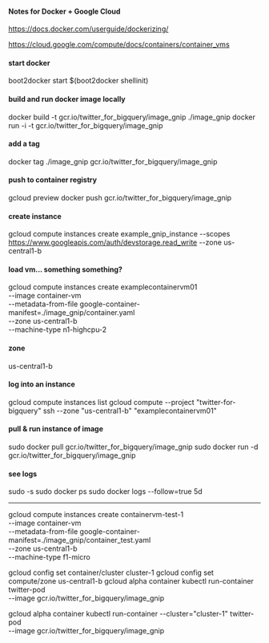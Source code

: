 #### Notes for Docker + Google Cloud

https://docs.docker.com/userguide/dockerizing/

https://cloud.google.com/compute/docs/containers/container_vms

#### start docker
boot2docker start
$(boot2docker shellinit)

#### build and run docker image locally
docker build -t gcr.io/twitter_for_bigquery/image_gnip ./image_gnip
docker run -i -t gcr.io/twitter_for_bigquery/image_gnip

#### add a tag
docker tag ./image_gnip  gcr.io/twitter_for_bigquery/image_gnip

#### push to container registry
gcloud preview docker push gcr.io/twitter_for_bigquery/image_gnip

####  create instance
gcloud compute instances create example_gnip_instance --scopes https://www.googleapis.com/auth/devstorage.read_write --zone us-central1-b

####  load vm... something something?
gcloud compute instances create examplecontainervm01 \
    --image container-vm \
    --metadata-from-file google-container-manifest=./image_gnip/container.yaml \
    --zone us-central1-b \
    --machine-type n1-highcpu-2
    
####  zone    
us-central1-b

####  log into an instance
gcloud compute instances list
gcloud compute --project "twitter-for-bigquery" ssh --zone "us-central1-b" "examplecontainervm01" 

####  pull & run instance of image 
sudo docker pull gcr.io/twitter_for_bigquery/image_gnip
sudo docker run -d gcr.io/twitter_for_bigquery/image_gnip


####  see logs
sudo -s
sudo docker ps
sudo docker logs --follow=true 5d


---

gcloud compute instances create containervm-test-1 \
    --image container-vm \
    --metadata-from-file google-container-manifest=./image_gnip/container_test.yaml \
    --zone us-central1-b \
    --machine-type f1-micro

gcloud config set container/cluster cluster-1
gcloud config set compute/zone us-central1-b
gcloud alpha container kubectl run-container twitter-pod \
    --image gcr.io/twitter_for_bigquery/image_gnip
    
gcloud alpha container kubectl run-container --cluster="cluster-1" twitter-pod \
    --image gcr.io/twitter_for_bigquery/image_gnip
